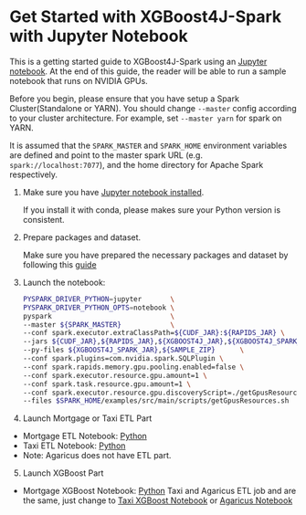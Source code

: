 Get Started with XGBoost4J-Spark with Jupyter Notebook
===================================================================

This is a getting started guide to XGBoost4J-Spark using an [Jupyter notebook](https://jupyter.org/). 
At the end of this guide, the reader will be able to run a sample notebook that runs on NVIDIA GPUs.

Before you begin, please ensure that you have setup a Spark Cluster(Standalone or YARN).
You should change `--master` config according to your cluster architecture. For example, set `--master yarn` for spark on YARN.

It is assumed that the `SPARK_MASTER` and `SPARK_HOME` environment variables are defined and point to the master spark URL (e.g. `spark://localhost:7077`), and the home directory for Apache Spark respectively.

1. Make sure you have [Jupyter notebook installed](https://jupyter.org/install.html).

   If you install it with conda, please makes sure your Python version is consistent.

2. Prepare packages and dataset.

    Make sure you have prepared the necessary packages and dataset by following this [guide](/docs/get-started/xgboost-examples/prepare-package-data/preparation-python.md)

3. Launch the notebook:

    ``` bash
    PYSPARK_DRIVER_PYTHON=jupyter       \
    PYSPARK_DRIVER_PYTHON_OPTS=notebook \
    pyspark                             \
    --master ${SPARK_MASTER}            \
    --conf spark.executor.extraClassPath=${CUDF_JAR}:${RAPIDS_JAR} \
    --jars ${CUDF_JAR},${RAPIDS_JAR},${XGBOOST4J_JAR},${XGBOOST4J_SPARK_JAR}\
    --py-files ${XGBOOST4J_SPARK_JAR},${SAMPLE_ZIP}      \
    --conf spark.plugins=com.nvidia.spark.SQLPlugin \
    --conf spark.rapids.memory.gpu.pooling.enabled=false \
    --conf spark.executor.resource.gpu.amount=1 \
    --conf spark.task.resource.gpu.amount=1 \
    --conf spark.executor.resource.gpu.discoveryScript=./getGpusResources.sh \
    --files $SPARK_HOME/examples/src/main/scripts/getGpusResources.sh
    ```

4. Launch Mortgage or Taxi ETL Part 
- Mortgage ETL Notebook: [Python](.../../../../examples/Spark-ETL+XGBoost/mortgage/notebooks/python/MortgageETL.ipynb)
- Taxi ETL Notebook: [Python](../../../../examples/Spark-ETL+XGBoost/taxi/notebooks/python/taxi-ETL.ipynb)
- Note: Agaricus does not have ETL part.
   
5. Launch XGBoost Part
- Mortgage XGBoost Notebook: [Python](../../../../examples/Spark-ETL+XGBoost/mortgage/notebooks/python/mortgage-gpu.ipynb)
   Taxi and Agaricus ETL job and are the same, just change to [Taxi XGBoost Notebook](../../../../examples/Spark-ETL+XGBoost/taxi/notebooks/python/taxi-gpu.ipynb)
   or [Agaricus Notebook](../../../../examples/Spark-ETL+XGBoost/agaricus/notebooks/python/agaricus-gpu.ipynb)















